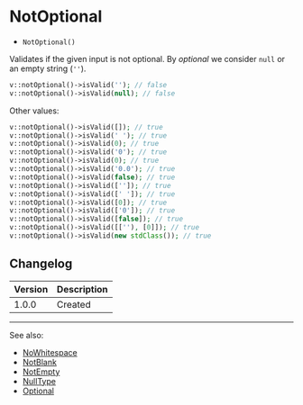 # NotOptional

- `NotOptional()`

Validates if the given input is not optional. By _optional_ we consider `null`
or an empty string (`''`).

```php
v::notOptional()->isValid(''); // false
v::notOptional()->isValid(null); // false
```

Other values:

```php
v::notOptional()->isValid([]); // true
v::notOptional()->isValid(' '); // true
v::notOptional()->isValid(0); // true
v::notOptional()->isValid('0'); // true
v::notOptional()->isValid(0); // true
v::notOptional()->isValid('0.0'); // true
v::notOptional()->isValid(false); // true
v::notOptional()->isValid(['']); // true
v::notOptional()->isValid([' ']); // true
v::notOptional()->isValid([0]); // true
v::notOptional()->isValid(['0']); // true
v::notOptional()->isValid([false]); // true
v::notOptional()->isValid([[''), [0]]); // true
v::notOptional()->isValid(new stdClass()); // true
```

## Changelog

Version | Description
--------|-------------
  1.0.0 | Created

***
See also:

- [NoWhitespace](NoWhitespace.md)
- [NotBlank](NotBlank.md)
- [NotEmpty](NotEmpty.md)
- [NullType](NullType.md)
- [Optional](Optional.md)
